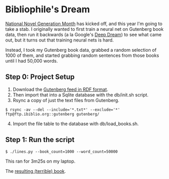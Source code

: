 # Bibliophile's Dream

[National Novel Generation Month](https://github.com/NaNoGenMo/2016) has kicked
off, and this year I'm going to take a stab. I originally wanted to first train a neural net on Gutenberg book data, then run it backwards (a la Google's [Deep Dream](https://github.com/google/deepdream)) to see what came out, but it turns out that training neural nets is hard.

Instead, I took my Gutenberg book data, grabbed a random selection of 1000 of them, and started grabbing random sentences from those books until I had 50,000 words.

## Step 0: Project Setup

1. Download the [Gutenberg feed in RDF format](https://www.gutenberg.org/wiki/Gutenberg:Feeds).
2. Then import that into a Sqlite database with the db/init.sh script.
3. Rsync a copy of just the text files from Gutenberg.
```
$ rsync -av --del --include='*.txt*' --exclude='*' ftp@ftp.ibiblio.org::gutenberg gutenberg/
```
4. Import the file table to the database with db/load_books.sh.

## Step 1: Run the script

```
$ ./lines.py --book_count=1000 --word_count=50000
```

This ran for 3m25s on my laptop.

The [resulting (terrible) book](result/book.txt).

